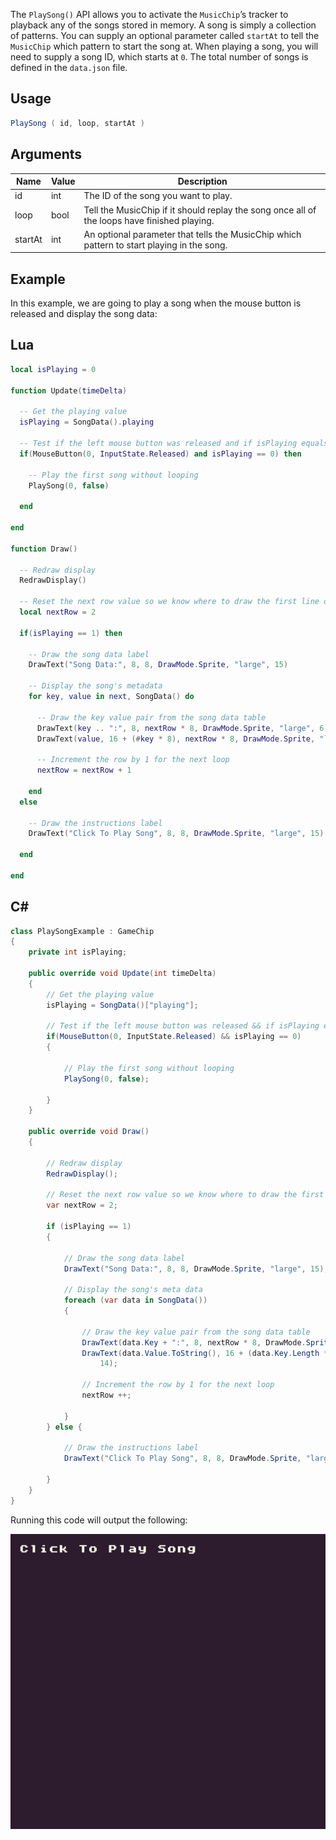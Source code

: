 The `PlaySong()` API allows you to activate the `MusicChip`’s tracker to playback any of the songs stored in memory. A song is simply a collection of patterns. You can supply an optional parameter called `startAt` to tell the `MusicChip` which pattern to start the song at. When playing a song, you will need to supply a song ID, which starts at `0`. The total number of songs is defined in the `data.json` file.

## Usage

```csharp
PlaySong ( id, loop, startAt )
```

## Arguments

| Name    | Value | Description                                                                                   |
|---------|-------|-----------------------------------------------------------------------------------------------|
| id      | int   | The ID of the song you want to play\.                                                         |
| loop    | bool  | Tell the MusicChip if it should replay the song once all of the loops have finished playing\. |
| startAt | int   | An optional parameter that tells the MusicChip which pattern to start playing in the song\.   |

## Example

In this example, we are going to play a song when the mouse button is released and display the song data:



## Lua

```lua
local isPlaying = 0

function Update(timeDelta)

  -- Get the playing value
  isPlaying = SongData().playing

  -- Test if the left mouse button was released and if isPlaying equals 0
  if(MouseButton(0, InputState.Released) and isPlaying == 0) then

    -- Play the first song without looping
    PlaySong(0, false)

  end

end

function Draw()

  -- Redraw display
  RedrawDisplay()

  -- Reset the next row value so we know where to draw the first line of text
  local nextRow = 2

  if(isPlaying == 1) then

    -- Draw the song data label
    DrawText("Song Data:", 8, 8, DrawMode.Sprite, "large", 15)

    -- Display the song's metadata
    for key, value in next, SongData() do

      -- Draw the key value pair from the song data table
      DrawText(key .. ":", 8, nextRow * 8, DrawMode.Sprite, "large", 6)
      DrawText(value, 16 + (#key * 8), nextRow * 8, DrawMode.Sprite, "large", 14)

      -- Increment the row by 1 for the next loop
      nextRow = nextRow + 1

    end 
  else

    -- Draw the instructions label
    DrawText("Click To Play Song", 8, 8, DrawMode.Sprite, "large", 15)

  end

end
```



## C#

```csharp
class PlaySongExample : GameChip
{
    private int isPlaying;

    public override void Update(int timeDelta)
    { 
        // Get the playing value
        isPlaying = SongData()["playing"];

        // Test if the left mouse button was released && if isPlaying equals 0
        if(MouseButton(0, InputState.Released) && isPlaying == 0)
        { 

            // Play the first song without looping
            PlaySong(0, false);

        }
    }

    public override void Draw()
    { 

        // Redraw display
        RedrawDisplay();

        // Reset the next row value so we know where to draw the first line of text
        var nextRow = 2;

        if (isPlaying == 1)
        {

            // Draw the song data label
            DrawText("Song Data:", 8, 8, DrawMode.Sprite, "large", 15);

            // Display the song's meta data
            foreach (var data in SongData())
            {

                // Draw the key value pair from the song data table
                DrawText(data.Key + ":", 8, nextRow * 8, DrawMode.Sprite, "large", 6);
                DrawText(data.Value.ToString(), 16 + (data.Key.Length * 8), nextRow * 8, DrawMode.Sprite, "large",
                    14);

                // Increment the row by 1 for the next loop
                nextRow ++;

            }
        } else { 

            // Draw the instructions label
            DrawText("Click To Play Song", 8, 8, DrawMode.Sprite, "large", 15);

        }
    }
}
```



Running this code will output the following:

![image alt text](images/PlaySongOutput_image_0.png)


